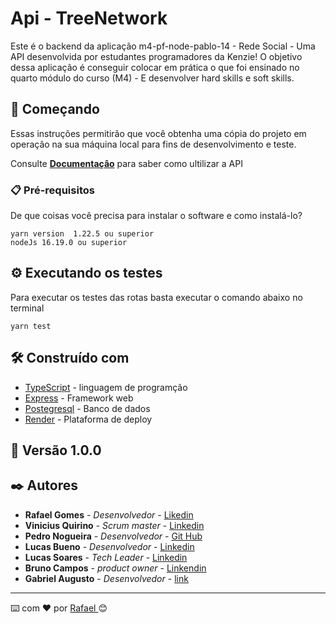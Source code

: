 # Api - TreeNetwork

Este é o backend da aplicação m4-pf-node-pablo-14 - Rede Social - Uma API desenvolvida por estudantes programadores da Kenzie! O objetivo dessa aplicação é conseguir colocar em prática o que foi ensinado no quarto módulo do curso (M4) - E desenvolver hard skills e soft skills.

## 🚀 Começando

Essas instruções permitirão que você obtenha uma cópia do projeto em operação na sua máquina local para fins de desenvolvimento e teste.

Consulte **[Documentaçâo](https://m4-pf-node-pablo-14.github.io/Doc-Api-TreeNetwork/)** para saber como ultilizar a API

### 📋 Pré-requisitos

De que coisas você precisa para instalar o software e como instalá-lo?

```
yarn version  1.22.5 ou superior
nodeJs 16.19.0 ou superior
```



## ⚙️ Executando os testes

Para executar os testes das rotas basta executar o comando abaixo no terminal 

```
yarn test
```

## 🛠️ Construído com

* [TypeScript]() - linguagem de programção 
* [Express]() - Framework web
* [Postegresql]() - Banco de dados
* [Render]() - Plataforma de deploy 




## 📌 Versão 1.0.0

## ✒️ Autores


* **Rafael Gomes** - *Desenvolvedor* - [Likedin](https://www.linkedin.com/in/rafael-gomes-dos-santos-8b411a144)
* **Vinicius Quirino** - *Scrum master* - [Linkedin](https://www.linkedin.com/in/viniciusquirino/)
* **Pedro Nogueira** - *Desenvolvedor* - [Git Hub](https://github.com/PedroHPNogueira)
* **Lucas Bueno** - *Desenvolvedor* - [Linkedin](https://www.linkedin.com/in/lugabusi/)
* **Lucas Soares** - *Tech Leader* - [Linkedin](linkedin.com/in/lucassoaresolv)
* **Bruno Campos** - *product owner* - [Linkendin](https://www.linkedin.com/mwlite/in/bruno-campos-04ab65194)
* **Gabriel Augusto** - *Desenvolvedor* - [link](https://www.linkedin.com/in/gabriel-augusto-5aab41236)


---
⌨️ com ❤️ por [Rafael ](https://www.linkedin.com/in/rafael-gomes-dos-santos-8b411a144) 😊
